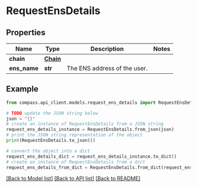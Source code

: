 # RequestEnsDetails


## Properties

Name | Type | Description | Notes
------------ | ------------- | ------------- | -------------
**chain** | [**Chain**](Chain.md) |  | 
**ens_name** | **str** | The ENS address of the user. | 

## Example

```python
from compass.api_client.models.request_ens_details import RequestEnsDetails

# TODO update the JSON string below
json = "{}"
# create an instance of RequestEnsDetails from a JSON string
request_ens_details_instance = RequestEnsDetails.from_json(json)
# print the JSON string representation of the object
print(RequestEnsDetails.to_json())

# convert the object into a dict
request_ens_details_dict = request_ens_details_instance.to_dict()
# create an instance of RequestEnsDetails from a dict
request_ens_details_from_dict = RequestEnsDetails.from_dict(request_ens_details_dict)
```
[[Back to Model list]](../README.md#documentation-for-models) [[Back to API list]](../README.md#documentation-for-api-endpoints) [[Back to README]](../README.md)


